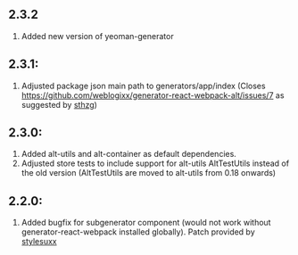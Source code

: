 ## 2.3.2

1. Added new version of yeoman-generator

## 2.3.1:

1. Adjusted package json main path to generators/app/index (Closes https://github.com/weblogixx/generator-react-webpack-alt/issues/7 as suggested by [sthzg](https://github.com/sthzg))

## 2.3.0:

1. Added alt-utils and alt-container as default dependencies.
2. Adjusted store tests to include support for alt-utils AltTestUtils instead of the old version (AltTestUtils are moved to alt-utils from 0.18 onwards)

## 2.2.0:

1. Added bugfix for subgenerator component (would not work without generator-react-webpack installed globally). Patch provided by [stylesuxx](https://github.com/stylesuxx)
